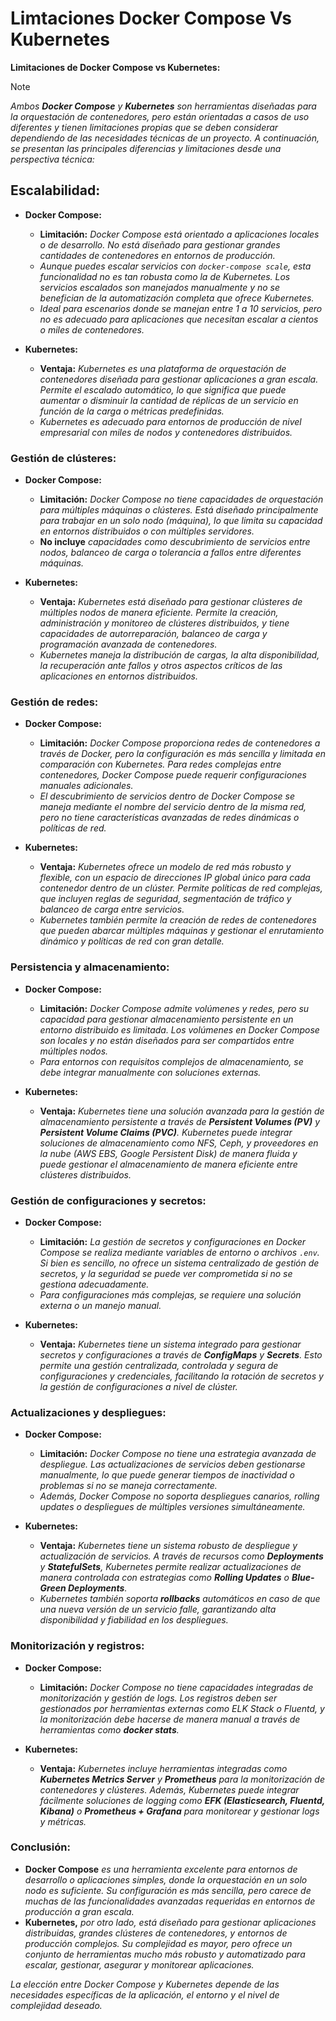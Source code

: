 <!-- Autor: Daniel Benjamin Perez Morales -->
<!-- GitHub: https://github.com/DanielBenjaminPerezMoralesDev13 -->
<!-- Gitlab: https://gitlab.com/DanielBenjaminPerezMoralesDev13 -->
<!-- Correo electrónico: danielperezdev@proton.me -->

# **Limtaciones Docker Compose Vs Kubernetes**

**Limitaciones de Docker Compose vs Kubernetes:**

> [!NOTE]
> *Ambos **Docker Compose** y **Kubernetes** son herramientas diseñadas para la orquestación de contenedores, pero están orientadas a casos de uso diferentes y tienen limitaciones propias que se deben considerar dependiendo de las necesidades técnicas de un proyecto. A continuación, se presentan las principales diferencias y limitaciones desde una perspectiva técnica:*

## **Escalabilidad:**

- **Docker Compose:**
  - **Limitación:** *Docker Compose está orientado a aplicaciones locales o de desarrollo. No está diseñado para gestionar grandes cantidades de contenedores en entornos de producción.*
  - *Aunque puedes escalar servicios con `docker-compose scale`, esta funcionalidad no es tan robusta como la de Kubernetes. Los servicios escalados son manejados manualmente y no se benefician de la automatización completa que ofrece Kubernetes.*
  - *Ideal para escenarios donde se manejan entre 1 a 10 servicios, pero no es adecuado para aplicaciones que necesitan escalar a cientos o miles de contenedores.*

- **Kubernetes:**
  - **Ventaja:** *Kubernetes es una plataforma de orquestación de contenedores diseñada para gestionar aplicaciones a gran escala. Permite el escalado automático, lo que significa que puede aumentar o disminuir la cantidad de réplicas de un servicio en función de la carga o métricas predefinidas.*
  - *Kubernetes es adecuado para entornos de producción de nivel empresarial con miles de nodos y contenedores distribuidos.*

### **Gestión de clústeres:**

- **Docker Compose:**
  - **Limitación:** *Docker Compose no tiene capacidades de orquestación para múltiples máquinas o clústeres. Está diseñado principalmente para trabajar en un solo nodo (máquina), lo que limita su capacidad en entornos distribuidos o con múltiples servidores.*
  - **No incluye** *capacidades como descubrimiento de servicios entre nodos, balanceo de carga o tolerancia a fallos entre diferentes máquinas.*

- **Kubernetes:**
  - **Ventaja:** *Kubernetes está diseñado para gestionar clústeres de múltiples nodos de manera eficiente. Permite la creación, administración y monitoreo de clústeres distribuidos, y tiene capacidades de autorreparación, balanceo de carga y programación avanzada de contenedores.*
  - *Kubernetes maneja la distribución de cargas, la alta disponibilidad, la recuperación ante fallos y otros aspectos críticos de las aplicaciones en entornos distribuidos.*

### **Gestión de redes:**

- **Docker Compose:**
  - **Limitación:** *Docker Compose proporciona redes de contenedores a través de Docker, pero la configuración es más sencilla y limitada en comparación con Kubernetes. Para redes complejas entre contenedores, Docker Compose puede requerir configuraciones manuales adicionales.*
  - *El descubrimiento de servicios dentro de Docker Compose se maneja mediante el nombre del servicio dentro de la misma red, pero no tiene características avanzadas de redes dinámicas o políticas de red.*

- **Kubernetes:**
  - **Ventaja:** *Kubernetes ofrece un modelo de red más robusto y flexible, con un espacio de direcciones IP global único para cada contenedor dentro de un clúster. Permite políticas de red complejas, que incluyen reglas de seguridad, segmentación de tráfico y balanceo de carga entre servicios.*
  - *Kubernetes también permite la creación de redes de contenedores que pueden abarcar múltiples máquinas y gestionar el enrutamiento dinámico y políticas de red con gran detalle.*

### **Persistencia y almacenamiento:**

- **Docker Compose:**
  - **Limitación:** *Docker Compose admite volúmenes y redes, pero su capacidad para gestionar almacenamiento persistente en un entorno distribuido es limitada. Los volúmenes en Docker Compose son locales y no están diseñados para ser compartidos entre múltiples nodos.*
  - *Para entornos con requisitos complejos de almacenamiento, se debe integrar manualmente con soluciones externas.*

- **Kubernetes:**
  - **Ventaja:** *Kubernetes tiene una solución avanzada para la gestión de almacenamiento persistente a través de **Persistent Volumes (PV)** y **Persistent Volume Claims (PVC)**. Kubernetes puede integrar soluciones de almacenamiento como NFS, Ceph, y proveedores en la nube (AWS EBS, Google Persistent Disk) de manera fluida y puede gestionar el almacenamiento de manera eficiente entre clústeres distribuidos.*

### **Gestión de configuraciones y secretos:**

- **Docker Compose:**
  - **Limitación:** *La gestión de secretos y configuraciones en Docker Compose se realiza mediante variables de entorno o archivos `.env`. Si bien es sencillo, no ofrece un sistema centralizado de gestión de secretos, y la seguridad se puede ver comprometida si no se gestiona adecuadamente.*
  - *Para configuraciones más complejas, se requiere una solución externa o un manejo manual.*

- **Kubernetes:**
  - **Ventaja:** *Kubernetes tiene un sistema integrado para gestionar secretos y configuraciones a través de **ConfigMaps** y **Secrets**. Esto permite una gestión centralizada, controlada y segura de configuraciones y credenciales, facilitando la rotación de secretos y la gestión de configuraciones a nivel de clúster.*

### **Actualizaciones y despliegues:**

- **Docker Compose:**
  - **Limitación:** *Docker Compose no tiene una estrategia avanzada de despliegue. Las actualizaciones de servicios deben gestionarse manualmente, lo que puede generar tiempos de inactividad o problemas si no se maneja correctamente.*
  - *Además, Docker Compose no soporta despliegues canarios, rolling updates o despliegues de múltiples versiones simultáneamente.*

- **Kubernetes:**
  - **Ventaja:** *Kubernetes tiene un sistema robusto de despliegue y actualización de servicios. A través de recursos como **Deployments** y **StatefulSets**, Kubernetes permite realizar actualizaciones de manera controlada con estrategias como **Rolling Updates** o **Blue-Green Deployments**.*
  - *Kubernetes también soporta **rollbacks** automáticos en caso de que una nueva versión de un servicio falle, garantizando alta disponibilidad y fiabilidad en los despliegues.*

### **Monitorización y registros:**

- **Docker Compose:**
  - **Limitación:** *Docker Compose no tiene capacidades integradas de monitorización y gestión de logs. Los registros deben ser gestionados por herramientas externas como ELK Stack o Fluentd, y la monitorización debe hacerse de manera manual a través de herramientas como **docker stats**.*
  
- **Kubernetes:**
  - **Ventaja:** *Kubernetes incluye herramientas integradas como **Kubernetes Metrics Server** y **Prometheus** para la monitorización de contenedores y clústeres. Además, Kubernetes puede integrar fácilmente soluciones de logging como **EFK (Elasticsearch, Fluentd, Kibana)** o **Prometheus + Grafana** para monitorear y gestionar logs y métricas.*

### **Conclusión:**

- **Docker Compose** *es una herramienta excelente para entornos de desarrollo o aplicaciones simples, donde la orquestación en un solo nodo es suficiente. Su configuración es más sencilla, pero carece de muchas de las funcionalidades avanzadas requeridas en entornos de producción a gran escala.*
- **Kubernetes,** *por otro lado, está diseñado para gestionar aplicaciones distribuidas, grandes clústeres de contenedores, y entornos de producción complejos. Su complejidad es mayor, pero ofrece un conjunto de herramientas mucho más robusto y automatizado para escalar, gestionar, asegurar y monitorear aplicaciones.*

*La elección entre Docker Compose y Kubernetes depende de las necesidades específicas de la aplicación, el entorno y el nivel de complejidad deseado.*
